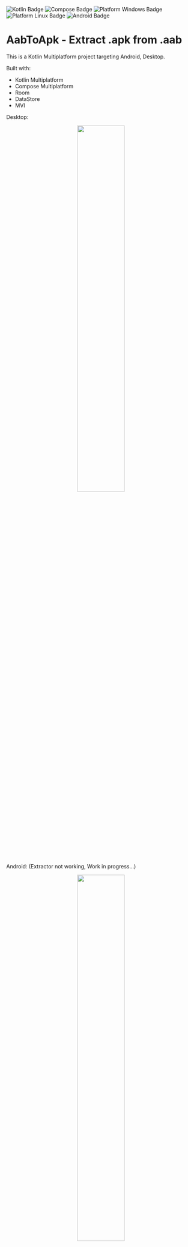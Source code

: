 ![Kotlin Badge](https://img.shields.io/badge/kotlin-v2.0.0-%237F52FF?logo=kotlin)
![Compose Badge](https://img.shields.io/badge/compose_multiplatform-v1.6.10-%234285F4?logo=jetpackcompose)
![Platform Windows Badge](https://img.shields.io/badge/platform-windows-%230078D4?logo=windows)
![Platform Linux Badge](https://img.shields.io/badge/platform-Linux-%23FCC624?logo=linux)
![Android Badge](https://img.shields.io/badge/platform-Android-%2334A853?logo=android)


# AabToApk - Extract .apk from .aab

This is a Kotlin Multiplatform project targeting Android, Desktop.

Built with:
* Kotlin Multiplatform
* Compose Multiplatform
* Room
* DataStore
* MVI

Desktop:

<p align="center">
  <img src="https://github.com/feliperce/AabToApk/assets/6944875/8fad0c90-14f4-4c9a-831b-b2a2433dbf76" width=50% height=50%>
</p>


Android: (Extractor not working, Work in progress...)

<p align="center">
  <img src="https://github.com/feliperce/AabToApk/assets/6944875/f329cb8c-043a-4623-897f-411d7bb9985e" width=50% height=50%>
</p>
